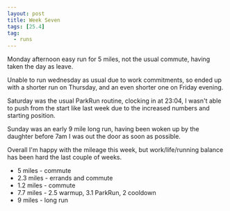 ```yaml
---
layout: post
title: Week Seven
tags: [25.4]
tag:
  - runs
---
```


Monday afternoon easy run for 5 miles, not the usual commute, having taken the day as leave.

Unable to run wednesday as usual due to work commitments, so ended up with a shorter run on Thursday, and an even shorter one on Friday evening.

Saturday was the usual ParkRun routine, clocking in at 23:04, I wasn't able to push from the start like last week due to the increased numbers and starting position.

Sunday was an early 9 mile long run, having been woken up by the daughter before 7am I was out the door as soon as possible.

Overall I'm happy with the mileage this week, but work/life/running balance has been hard the last couple of weeks.

* 5 miles - commute
* 2.3 miles - errands and commute
* 1.2 miles - commute
* 7.7 miles - 2.5 warmup, 3.1 ParkRun, 2 cooldown
* 9 miles - long run
